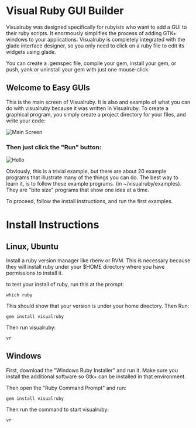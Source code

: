 # Visual Ruby GUI Builder

Visualruby was designed specifically for rubyists who want to add
a GUI to their ruby scripts.  It enormously simplifies the process
of adding GTK+ windows to your applications.  Visualruby is completely
integrated with the glade interface designer, so you only need to
click on a ruby file to edit its widgets using glade.

You can create a .gemspec file, compile your
gem, install your gem, or push, yank or uninstall your gem with
just one mouse-click.

## Welcome to Easy GUIs

This is the main screen of Visualruby.  It is also and example of
what you can do with visualruby because it was written in Visualruby.
To create a graphical program, you simply create a project directory for your
files, and write your code:

![Main Screen](https://beagle123.github.io/visualruby/img/main.png)

### Then just click the "Run" button:

![Hello](https://beagle123.github.io/visualruby/img/hello.png)

Obviously, this is a trivial example, but there are about 20 example
programs that illustrate many of the things you can do.  The best way
to learn it, is to follow these example programs. (in ~/visualruby/examples).
They are "bite size" programs that show one idea at a time.

To proceed, follow the install instructions, and run the first examples. 

# Install Instructions

## Linux, Ubuntu

Install a ruby version manager like rbenv or RVM. This is necessary because
they will install ruby under your $HOME directory where you have permissions
to install it.  

to test your install of ruby, run this at the prompt:

```
which ruby
```

This should show that your version is under your home directory.  Then Run:

```
gem install visualruby
```
Then run visualruby:

```
vr
```


## Windows

First, download the "Windows Ruby Installer" and run it.  Make sure you install
the additional software so Gtk+ can be installed in that environment.

Then open the "Ruby Command Prompt" and run:

```
gem install visualruby
```
 Then run the command to start visualruby:

```
vr
```



